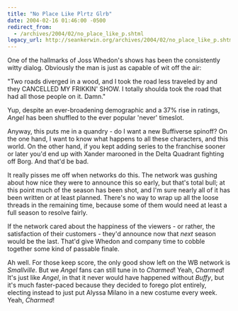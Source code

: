 ```yaml
---
title: "No Place Like Plrtz Glrb"
date: 2004-02-16 01:46:00 -0500
redirect_from:
  - /archives/2004/02/no_place_like_p.shtml
legacy_url: http://seankerwin.org/archives/2004/02/no_place_like_p.shtml
---
```

<p>One of the hallmarks of Joss Whedon's shows has been the consistently witty dialog.  Obviously the man is just as capable of wit off the air:</p>

<div class="quote">"Two roads diverged in a wood, and I took the road less traveled by and they CANCELLED MY FRIKKIN' SHOW. I totally shoulda took the road that had all those people on it. Damn."</div>

<p>Yup, despite an ever-broadening demographic and a 37% rise in ratings, <i>Angel</i> has been shuffled to the ever popular 'never' timeslot.</p>

<p>Anyway, this puts me in a quandry - do I want a new Buffiverse spinoff?  On the one hand, I want to know what happens to all these characters, and this world.  On the other hand, if you kept adding series to the franchise sooner or later you'd end up with Xander marooned in the Delta Quadrant fighting off Borg.   And that'd be bad.</p>

<p>It really pisses me off when networks do this.  The network was gushing about how nice they were to announce this so early, but that's total bull; at this point much of the season has been shot, and I'm sure nearly all of it has been written or at least planned.  There's no way to wrap up all the loose threads in the remaining time, because some of them would need at least a full season to resolve fairly.</p>

<p>If the network cared about the happiness of the viewers - or rather, the satisfaction of their customers - they'd announce now that <i>next</i> season would be the last.  That'd give Whedon and company time to cobble together some kind of passable finale.</p>

<p>Ah well.  For those keep score, the only good show left on the WB network is <i>Smallville</i>.  But we <i>Angel</i> fans can still tune in to <i>Charmed</i>!  Yeah, <i>Charmed</i>!  It's just like <i>Angel</i>, in that it never would have happened without <i>Buffy</i>, but it's much faster-paced because they decided to forego plot entirely, electing instead to just put Alyssa Milano in a new costume every week.  Yeah, <i>Charmed</i>!</p>
